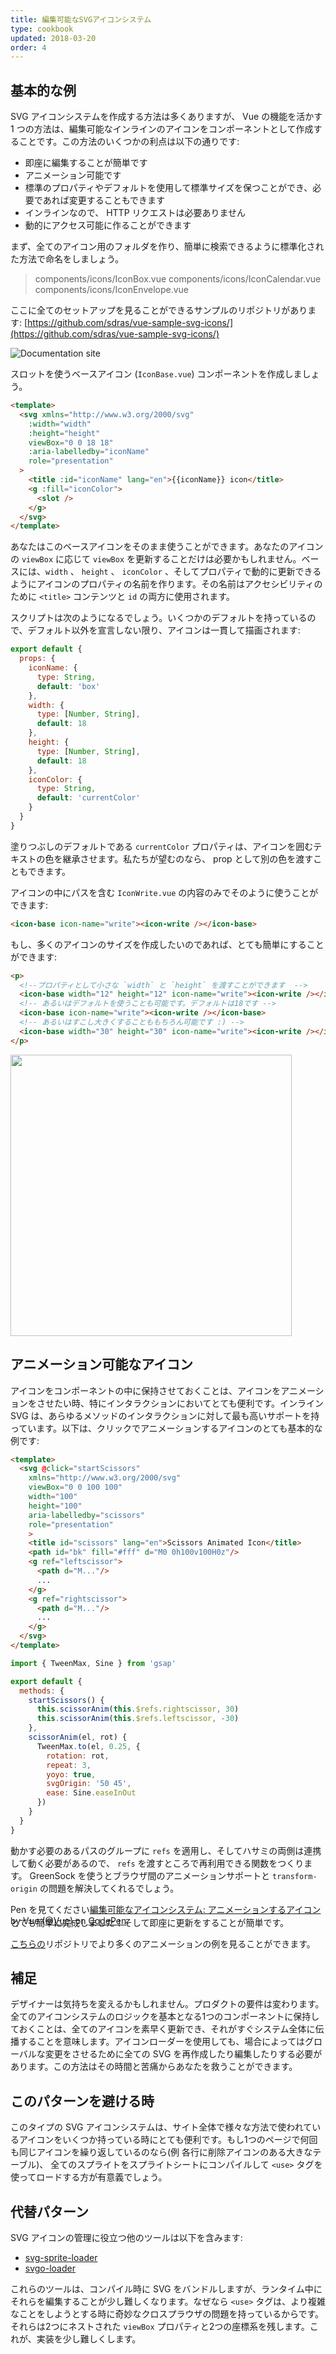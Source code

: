 ```yaml
---
title: 編集可能なSVGアイコンシステム
type: cookbook
updated: 2018-03-20
order: 4
---
```


## 基本的な例

SVG アイコンシステムを作成する方法は多くありますが、 Vue の機能を活かす 1 つの方法は、編集可能なインラインのアイコンをコンポーネントとして作成することです。この方法のいくつかの利点は以下の通りです:

* 即座に編集することが簡単です
* アニメーション可能です
* 標準のプロパティやデフォルトを使用して標準サイズを保つことができ、必要であれば変更することもできます
* インラインなので、 HTTP リクエストは必要ありません
* 動的にアクセス可能に作ることができます

まず、全てのアイコン用のフォルダを作り、簡単に検索できるように標準化された方法で命名をしましょう。

> components/icons/IconBox.vue
> components/icons/IconCalendar.vue
> components/icons/IconEnvelope.vue

ここに全てのセットアップを見ることができるサンプルのリポジトリがあります: [https://github.com/sdras/vue-sample-svg-icons/](https://github.com/sdras/vue-sample-svg-icons/)

![Documentation site](https://s3-us-west-2.amazonaws.com/s.cdpn.io/28963/screendocs.jpg 'Docs demo')

スロットを使うベースアイコン (`IconBase.vue`) コンポーネントを作成しましょう。

```html
<template>
  <svg xmlns="http://www.w3.org/2000/svg"
    :width="width"
    :height="height"
    viewBox="0 0 18 18"
    :aria-labelledby="iconName"
    role="presentation"
  >
    <title :id="iconName" lang="en">{{iconName}} icon</title>
    <g :fill="iconColor">
      <slot />
    </g>
  </svg>
</template>
```

あなたはこのベースアイコンをそのまま使うことができます。あなたのアイコンの `viewBox` に応じて `viewBox` を更新することだけは必要かもしれません。ベースには、`width` 、 `height` 、 `iconColor` 、そしてプロパティで動的に更新できるようにアイコンのプロパティの名前を作ります。その名前はアクセシビリティのために `<title>` コンテンツと `id` の両方に使用されます。

スクリプトは次のようになるでしょう。いくつかのデフォルトを持っているので、デフォルト以外を宣言しない限り、アイコンは一貫して描画されます:

```js
export default {
  props: {
    iconName: {
      type: String,
      default: 'box'
    },
    width: {
      type: [Number, String],
      default: 18
    },
    height: {
      type: [Number, String],
      default: 18
    },
    iconColor: {
      type: String,
      default: 'currentColor'
    }
  }
}
```

塗りつぶしのデフォルトである `currentColor` プロパティは、アイコンを囲むテキストの色を継承させます。私たちが望むのなら、 prop として別の色を渡すこともできます。

アイコンの中にパスを含む `IconWrite.vue` の内容のみでそのように使うことができます:

```html
<icon-base icon-name="write"><icon-write /></icon-base>
```

もし、多くのアイコンのサイズを作成したいのであれば、とても簡単にすることができます:

```html
<p>
  <!--プロパティとして小さな `width` と `height` を渡すことができます  -->
  <icon-base width="12" height="12" icon-name="write"><icon-write /></icon-base>
  <!-- あるいはデフォルトを使うことも可能です。デフォルトは18です -->
  <icon-base icon-name="write"><icon-write /></icon-base>
  <!-- あるいはすこし大きくすることももちろん可能です :) -->
  <icon-base width="30" height="30" icon-name="write"><icon-write /></icon-base>
</p>
```

<img src="https://s3-us-west-2.amazonaws.com/s.cdpn.io/28963/Screen%20Shot%202018-01-01%20at%204.51.40%20PM.png" width="450" />

## アニメーション可能なアイコン

アイコンをコンポーネントの中に保持させておくことは、アイコンをアニメーションをさせたい時、特にインタラクションにおいてとても便利です。インライン SVG は、あらゆるメソッドのインタラクションに対して最も高いサポートを持っています。以下は、クリックでアニメーションするアイコンのとても基本的な例です:

```html
<template>
  <svg @click="startScissors"
    xmlns="http://www.w3.org/2000/svg"
    viewBox="0 0 100 100"
    width="100"
    height="100"
    aria-labelledby="scissors"
    role="presentation"
    >
    <title id="scissors" lang="en">Scissors Animated Icon</title>
    <path id="bk" fill="#fff" d="M0 0h100v100H0z"/>
    <g ref="leftscissor">
      <path d="M..."/>
      ...
    </g>
    <g ref="rightscissor">
      <path d="M..."/>
      ...
    </g>
  </svg>
</template>
```

```js
import { TweenMax, Sine } from 'gsap'

export default {
  methods: {
    startScissors() {
      this.scissorAnim(this.$refs.rightscissor, 30)
      this.scissorAnim(this.$refs.leftscissor, -30)
    },
    scissorAnim(el, rot) {
      TweenMax.to(el, 0.25, {
        rotation: rot,
        repeat: 3,
        yoyo: true,
        svgOrigin: '50 45',
        ease: Sine.easeInOut
      })
    }
  }
}
```

動かす必要のあるパスのグループに `refs` を適用し、そしてハサミの両側は連携して動く必要があるので、  `refs` を渡すところで再利用できる関数をつくります。 GreenSock を使うとブラウザ間のアニメーションサポートと `transform-origin` の問題を解決してくれるでしょう。

<p data-height="300" data-theme-id="0" data-slug-hash="dJRpgY" data-default-tab="result" data-user="Vue" data-embed-version="2" data-pen-title="Editable SVG Icon System: Animated icon" class="codepen"> Pen を見てください<a href="https://codepen.io/team/Vue/pen/dJRpgY/">編集可能なアイコンシステム: アニメーションするアイコン</a> by Vue (<a href="https://codepen.io/Vue">@Vue</a>) on <a href="https://codepen.io">CodePen</a>.</p><script async src="https://production-assets.codepen.io/assets/embed/ei.js"></script>

<p style="margin-top:-30px">とても簡単に完成しました！そして即座に更新をすることが簡単です。</p>

[こちらの](https://github.com/sdras/vue-sample-svg-icons/)リポジトリでより多くのアニメーションの例を見ることができます。

## 補足

デザイナーは気持ちを変えるかもしれません。プロダクトの要件は変わります。全てのアイコンシステムのロジックを基本となる1つのコンポーネントに保持しておくことは、全てのアイコンを素早く更新でき、それがすぐシステム全体に伝播することを意味します。アイコンローダーを使用しても、場合によってはグローバルな変更をさせるために全ての SVG を再作成したり編集したりする必要があります。この方法はその時間と苦痛からあなたを救うことができます。

## このパターンを避ける時

このタイプの SVG アイコンシステムは、サイト全体で様々な方法で使われているアイコンをいくつか持っている時にとても便利です。もし1つのページで何回も同じアイコンを繰り返しているのなら(例 各行に削除アイコンのある大きなテーブル)、 全てのスプライトをスプライトシートにコンパイルして `<use>` タグを使ってロードする方が有意義でしょう。

## 代替パターン

SVG アイコンの管理に役立つ他のツールは以下を含みます:

* [svg-sprite-loader](https://github.com/kisenka/svg-sprite-loader)
* [svgo-loader](https://github.com/rpominov/svgo-loader)

これらのツールは、コンパイル時に SVG をバンドルしますが、ランタイム中にそれらを編集することが少し難しくなります。なぜなら `<use>` タグは、より複雑なことをしようとする時に奇妙なクロスプラウザの問題を持っているからです。それらは2つにネストされた `viewBox` プロパティと2つの座標系を残します。これが、実装を少し難しくします。

